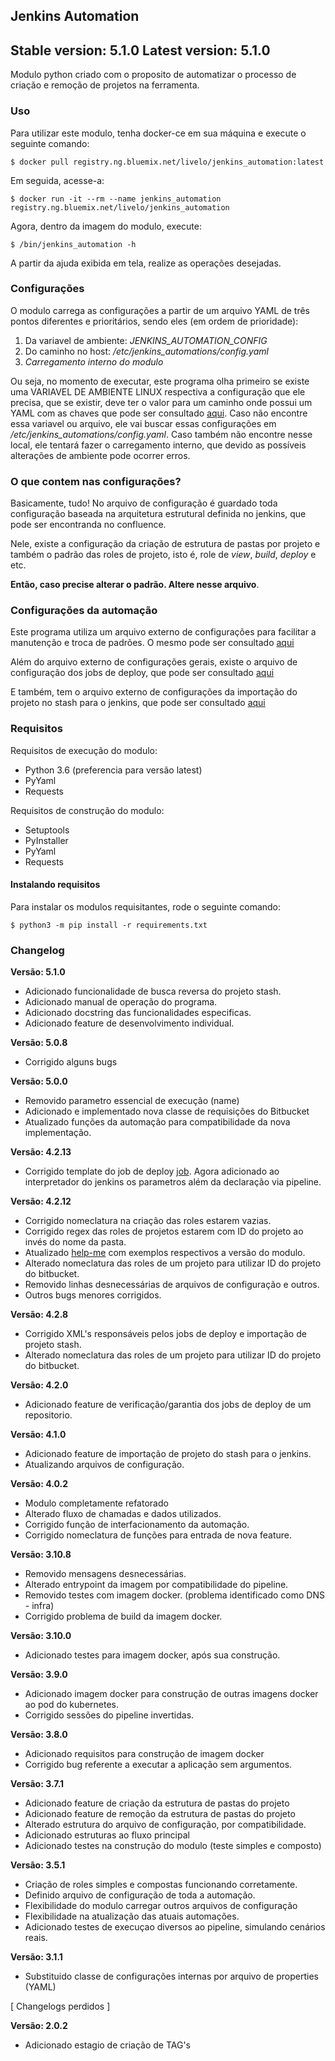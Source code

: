 Jenkins Automation
---
Stable version: 5.1.0
Latest version: 5.1.0
---

Modulo python criado com o proposito de automatizar o processo de criação e remoção de projetos na ferramenta.

### Uso
Para utilizar este modulo, tenha docker-ce em sua máquina e execute o seguinte comando:

    $ docker pull registry.ng.bluemix.net/livelo/jenkins_automation:latest
    
Em seguida, acesse-a:
    
    $ docker run -it --rm --name jenkins_automation  registry.ng.bluemix.net/livelo/jenkins_automation

Agora, dentro da imagem do modulo, execute:

    $ /bin/jenkins_automation -h
    
A partir da ajuda exibida em tela, realize as operações desejadas.   

### Configurações

O modulo carrega as configurações a partir de um arquivo YAML de três pontos diferentes e prioritários,
sendo eles (em ordem de prioridade):
1) Da variavel de ambiente: *JENKINS_AUTOMATION_CONFIG*
2) Do caminho no host: */etc/jenkins_automations/config.yaml*
3) *Carregamento interno do modulo*

Ou seja, no momento de executar, este programa olha primeiro se existe uma VARIAVEL DE AMBIENTE LINUX respectiva a
configuração que ele precisa, que se existir, deve ter o valor para um caminho onde possui um YAML com as chaves que
pode ser consultado [aqui](automation/resources/config.yaml). Caso não encontre essa variavel ou arquivo, ele vai buscar
essas configurações em */etc/jenkins_automations/config.yaml*. Caso também não encontre nesse local, ele tentará fazer o
carregamento interno, que devido as possíveis alterações de ambiente pode ocorrer erros.

### O que contem nas configurações?

Basicamente, tudo!
No arquivo de configuração é guardado toda configuração baseada na arquitetura estrutural definida no jenkins, que 
pode ser encontranda no confluence.

Nele, existe a configuração da criação de estrutura de pastas por projeto e também o padrão das roles 
de projeto, isto é, role de *view*, *build*, *deploy* e etc.
 
**Então, caso precise alterar o padrão. Altere nesse arquivo**.

### Configurações da automação

Este programa utiliza um arquivo externo de configurações para facilitar a manutenção e troca de padrões.
O mesmo pode ser consultado [aqui](automation/resources/config.yaml)

Além do arquivo externo de configurações gerais, existe o arquivo de configuração dos jobs de deploy,
que pode ser consultado [aqui](automation/resources/job_config.xml)

E também, tem o arquivo externo de configurações da importação do projeto no stash para o jenkins,
que pode ser consultado [aqui](automation/resources/project_config.xml)

### Requisitos

Requisitos de execução do modulo:
- Python 3.6 (preferencia para versão latest)
- PyYaml
- Requests

Requisitos de construção do modulo:
- Setuptools 
- PyInstaller
- PyYaml
- Requests

#### Instalando requisitos

Para instalar os modulos requisitantes, rode o seguinte comando:

    $ python3 -m pip install -r requirements.txt  


### Changelog

**Versão: 5.1.0**
- Adicionado funcionalidade de busca reversa do projeto stash.
- Adicionado manual de operação do programa.
- Adicionado docstring das funcionalidades especificas.
- Adicionado feature de desenvolvimento individual.

**Versão: 5.0.8**
- Corrigido alguns bugs

**Versão: 5.0.0**
- Removido parametro essencial de execução (name)
- Adicionado e implementado nova classe de requisições do Bitbucket
- Atualizado funções da automação para compatibilidade da nova implementação.

**Versão: 4.2.13**
- Corrigido template do job de deploy [job](automation/resources/job_config.xml). Agora adicionado ao interpretador do jenkins os parametros além da declaração via pipeline.

**Versão: 4.2.12**
- Corrigido nomeclatura na criação das roles estarem vazias.
- Corrigido regex das roles de projetos estarem com ID do projeto ao invés do nome da pasta.
- Atualizado [help-me](automation/Help.py) com exemplos respectivos a versão do modulo.
- Alterado nomeclatura das roles de um projeto para utilizar ID do projeto do bitbucket.
- Removido linhas desnecessárias de arquivos de configuração e outros.
- Outros bugs menores corrigidos.

**Versão: 4.2.8**
- Corrigido XML's responsáveis pelos jobs de deploy e importação de projeto stash.
- Alterado nomeclatura das roles de um projeto para utilizar ID do projeto do bitbucket.

**Versão: 4.2.0**
- Adicionado feature de verificação/garantia dos jobs de deploy de um repositorio.

**Versão: 4.1.0**
- Adicionado feature de importação de projeto do stash para o jenkins.
- Atualizando arquivos de configuração.

**Versão: 4.0.2**
- Modulo completamente refatorado
- Alterado fluxo de chamadas e dados utilizados.
- Corrigido função de interfacionamento da automação.
- Corrigido nomeclatura de funções para entrada de nova feature.

**Versão: 3.10.8**
- Removido mensagens desnecessárias.
- Alterado entrypoint da imagem por compatibilidade do pipeline.
- Removido testes com imagem docker. (problema identificado como DNS - infra)
- Corrigido problema de build da imagem docker.

**Versão: 3.10.0**
- Adicionado testes para imagem docker, após sua construção.

**Versão: 3.9.0**
- Adicionado imagem docker para construção de outras imagens docker ao pod
do kubernetes.
- Corrigido sessões do pipeline invertidas.

**Versão: 3.8.0**
- Adicionado requisitos para construção de imagem docker
- Corrigido bug referente a executar a aplicação sem argumentos.

**Versão: 3.7.1**
- Adicionado feature de criação da estrutura de pastas do projeto 
- Adicionado feature de remoção da estrutura de pastas do projeto
- Alterado estrutura do arquivo de configuração, por compatibilidade.
- Adicionado estruturas ao fluxo principal
- Adicionado testes na construção do modulo (teste simples e composto)


**Versão: 3.5.1**
- Criação de roles simples e compostas funcionando corretamente.
- Definido arquivo de configuração de toda a automação.
- Flexibilidade do modulo carregar outros arquivos de configuração
- Flexibilidade na atualização das atuais automações.
- Adicionado testes de execuçao diversos ao pipeline, simulando cenários reais.

**Versão: 3.1.1**
- Substituido classe de configurações internas por arquivo de properties (YAML)
 
[ Changelogs perdidos ]

**Versão: 2.0.2**
- Adicionado estagio de criação de TAG's